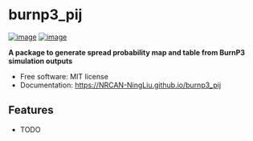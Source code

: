 # burnp3_pij


[![image](https://img.shields.io/pypi/v/burnp3_pij.svg)](https://pypi.python.org/pypi/burnp3_pij)
[![image](https://img.shields.io/conda/vn/conda-forge/burnp3_pij.svg)](https://anaconda.org/conda-forge/burnp3_pij)


**A package to generate spread probability map and table from BurnP3 simulation outputs**


-   Free software: MIT license
-   Documentation: https://NRCAN-NingLiu.github.io/burnp3_pij
    

## Features

-   TODO
